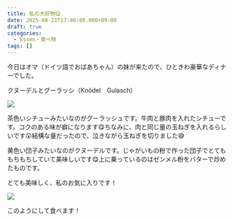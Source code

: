 ```yaml
---
title: 私の大好物😋
date: 2025-08-21T17:46:00.000+09:00
draft: true
categories:
  - Essen・食べ物
tags: []
---
```

今日はオマ（ドイツ語でおばあちゃん）の妹が来たので、ひときわ豪華なディナーでした。

クヌーデルとグーラッシ（Knödel　Gulasch）

![](/images/uploads/img_20250821_193029427_mfnr_hdr.jpg)

茶色いシチューみたいなのがグーラッシュです。牛肉と豚肉を入れたシチューです。コクのある味が癖になります😋ちなみに、肉と同じ量の玉ねぎを入れるらしいです😲結構な量だったので、泣きながら玉ねぎを切りました😅

黄色い団子みたいなのがクヌーデルです。じゃがいもの粉で作った団子でとてももちもちしていて美味しいです😋上に乗っているのはゼンメル粉をバターで炒めたものです。

とても美味しく、私のお気に入りです！

![](/images/uploads/img_20250821_193335303_mfnr_hdr.jpg)

このようにして食べます！

